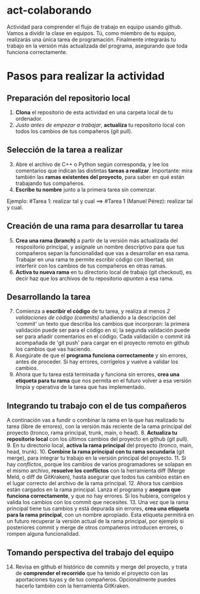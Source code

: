 # act-colaborando
Actividad para comprender el flujo de trabajo en equipo usando github.
Vamos a dividir la clase en equipos. Tú, como miembro de tu equipo, realizarás una única tarea de programación. Finalmente integrarás tu trabajo en la versión más actualizada del programa, asegurando que toda funciona correctamente.

# Pasos para realizar la actividad
## Preparación del repositorio local
1. **Clona** el repositorio de esta actividad en una carpeta local de tu ordenador.
2. *Justo antes de empezar a trabajar*, **actualíza** tu repositorio local con todos los cambios de tus compañeros (git pull).

## Selección de la tarea a realizar
3. Abre el archivo de C++ o Python según corresponda, y lee los comentarios que indican las distintas **tareas a realizar**.
Importante: mira también las **ramas existentes del proyecto**, para saber en qué están trabajando tus compañeros.
4. **Escribe tu nombre** junto a la primera tarea sin comenzar.

Ejemplo: #Tarea 1: realizar tal y cual ==> #Tarea 1 (Manuel Pérez): realizar tal y cual.

## Creación de una rama para desarrollar tu tarea
5. **Crea una rama (branch)** a partir de la versión más actualizada del respositorio principal, y asígnale un nombre descriptivo para que tus compañeros sepan la funcionalidad que vas a desarrollar en esa rama. Trabajar en una rama te permite escribir código con libertad, sin interferir con los cambios de tus compañeros en otras ramas.
6. **Activa tu nueva rama** en tu directorio local de trabajo (git checkout), es decir haz que los archivos de tu repositorio *apunten* a esa rama.

## Desarrollando la tarea
7. Comienza a **escribir el código** de tu tarea, y realiza al menos *2 validaciones de código (commits)* añadiendo a la descripción del 'commit' un texto que describa los cambios que incorporan: la primera validación puede ser para el código en sí; la segunda validación puede ser para añadir comentarios en el código.
Cada validación o commit irá acompañada de 'git push' para cargar en el proyecto remoto en github los cambios que vas haciendo.
8. Asegúrate de que el **programa funciona correctamente** y sin errores, antes de proceder. Si hay errores, corrígelos y vuelve a validar los cambios.
9. Ahora que tu tarea está terminada y funciona sin errores, **crea una etiqueta para tu rama** que nos permita en el futuro volver a esa versión limpia y operativa de la tarea que has implementado.

## Integrando tu trabajo con el de tus compañeros
A continación vas a fundir o combinar la rama en la que has realizado tu tarea (libre de errores), con la versión más reciente de la rama principal del proyecto (tronco, rama principal, trunk, main, o head).
8. **Actualiza tu repositorio local** con los últimos cambios del proyecto en github (git pull).
9. En tu directorio local, **activa la rama principal** del proyecto (tronco, main, head, trunk).
10. **Combine la rama principal con tu rama secundaria** (git merge), para integrar tu trabajo en la versión principal del proyecto.
11. Si hay *conflictos*, porque los cambios de varios programadores se solapan en el mismo archivo, **resuelve los conflictos** con la herramienta diff (Merge Meld, o diff de GitKraken), hasta asegurar que todos tus cambios están en el lugar correcto del archivo de la rama principal.
12. Ahora tus cambios están cargados en la rama principal. Lanza el programa y **asegura que funciona correctamente**, y que no hay errores. Si los hubiera, corrígelos y valida los cambios con los commit que necesites.
13. Una vez que la rama principal tiene tus cambios y está depurada sin errores, **crea una etiqueta para la rama principal**, con un nombre apropiado. Esta etiqueta permitirá en un futuro recuperar la versión actual de la rama principal, por ejemplo si posteriores commit y merge de otros compañeros introducen errores, o rompen alguna funcionalidad.

## Tomando perspectiva del trabajo del equipo
14. Revisa en github el histórico de commits y merge del proyecto, y trata de **comprender el recorrido** que ha tenido el proyecto con las aportaciones tuyas y de tus compañeros. Opcionalmente puedes hacerlo también con la herramienta GitKraken.
